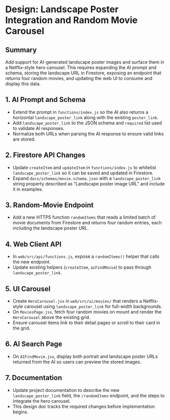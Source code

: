 # Design: Landscape Poster Integration and Random Movie Carousel

## Summary
Add support for AI-generated landscape poster images and surface them in a Netflix-style hero carousel. This requires expanding the AI prompt and schema, storing the landscape URL in Firestore, exposing an endpoint that returns four random movies, and updating the web UI to consume and display this data.

## 1. AI Prompt and Schema
- Extend the prompt in `functions/index.js` so the AI also returns a horizontal `landscape_poster_link` along with the existing `poster_link`.
- Add `landscape_poster_link` to the JSON schema and `required` list used to validate AI responses.
- Normalize both URLs when parsing the AI response to ensure valid links are stored.

## 2. Firestore API Changes
- Update `createItem` and `updateItem` in `functions/index.js` to whitelist `landscape_poster_link` so it can be saved and updated in Firestore.
- Expand `docs/schemas/movie.schema.json` with a `landscape_poster_link` string property described as “Landscape poster image URL” and include it in examples.

## 3. Random-Movie Endpoint
- Add a new HTTPS function `randomItems` that reads a limited batch of movie documents from Firestore and returns four random entries, each including the landscape poster URL.

## 4. Web Client API
- In `web/src/api/functions.js`, expose a `randomItems()` helper that calls the new endpoint.
- Update existing helpers (`createItem`, `aiFindMovie`) to pass through `landscape_poster_link`.

## 5. UI Carousel
- Create `HeroCarousel.jsx` in `web/src/ui/movies/` that renders a Netflix-style carousel using `landscape_poster_link` for full-width backgrounds.
- On `MoviesPage.jsx`, fetch four random movies on mount and render the `HeroCarousel` above the existing grid.
- Ensure carousel items link to their detail pages or scroll to their card in the grid.

## 6. AI Search Page
- On `AIFindMovie.jsx`, display both portrait and landscape poster URLs returned from the AI so users can preview the stored images.

## 7. Documentation
- Update project documentation to describe the new `landscape_poster_link` field, the `/randomItems` endpoint, and the steps to integrate the hero carousel.
- This design doc tracks the required changes before implementation begins.

